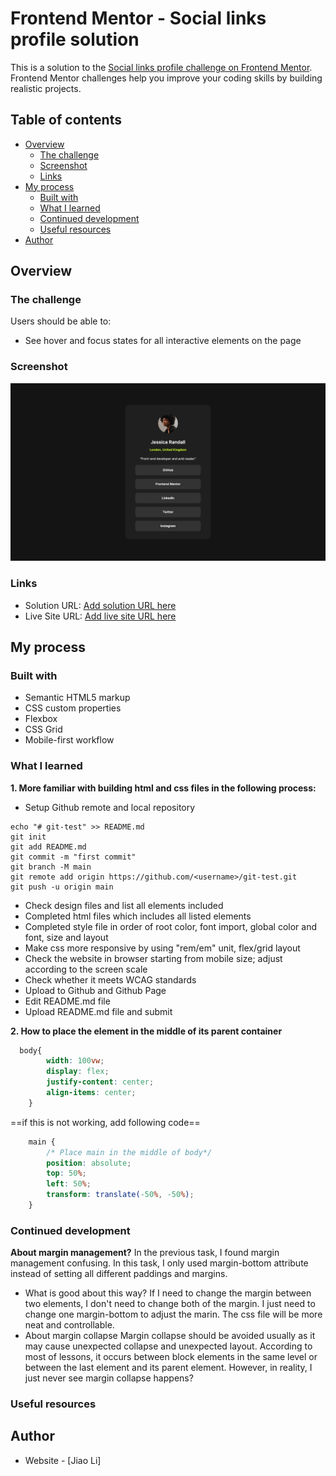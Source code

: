 # Frontend Mentor - Social links profile solution

This is a solution to the [Social links profile challenge on Frontend Mentor](https://www.frontendmentor.io/challenges/social-links-profile-UG32l9m6dQ). Frontend Mentor challenges help you improve your coding skills by building realistic projects. 

## Table of contents

- [Overview](#overview)
  - [The challenge](#the-challenge)
  - [Screenshot](#screenshot)
  - [Links](#links)
- [My process](#my-process)
  - [Built with](#built-with)
  - [What I learned](#what-i-learned)
  - [Continued development](#continued-development)
  - [Useful resources](#useful-resources)
- [Author](#author)


## Overview

### The challenge

Users should be able to:

- See hover and focus states for all interactive elements on the page

### Screenshot

![](screenshot.png)

### Links

- Solution URL: [Add solution URL here](https://github.com/lij110397/social-links-profile)
- Live Site URL: [Add live site URL here](https://lij110397.github.io/social-links-profile/)

## My process

### Built with

- Semantic HTML5 markup
- CSS custom properties
- Flexbox
- CSS Grid
- Mobile-first workflow


### What I learned
**1. More familiar with building html and css files in the following process:**
- Setup Github remote and local repository
```
echo "# git-test" >> README.md
git init
git add README.md
git commit -m "first commit"
git branch -M main
git remote add origin https://github.com/<username>/git-test.git
git push -u origin main
```
- Check design files and list all elements included
- Completed html files which includes all listed elements
- Completed style file in order of root color, font import, global color and font, size and layout
- Make css more responsive by using "rem/em" unit, flex/grid layout
- Check the website in browser starting from mobile size; adjust according to the screen scale
- Check whether it meets WCAG standards
- Upload to Github and Github Page
- Edit README.md file
- Upload README.md file and submit

**2. How to place the element in the middle of its parent container**
```css
  body{
	    width: 100vw;
	    display: flex;
	    justify-content: center;
	    align-items: center;
    }
```
==if this is not working, add following code==
```css
    main {
	    /* Place main in the middle of body*/
	    position: absolute;
	    top: 50%;
	    left: 50%;
	    transform: translate(-50%, -50%);
    }
```

### Continued development
**About margin management?**
In the previous task, I found margin management confusing. In this task, I only used margin-bottom attribute instead of setting all different paddings and margins.
- What is good about this way?
If I need to change the margin between two elements, I don't need to change both of the margin. I just need to change one margin-bottom to adjust the marin.
The css file will be more neat and controllable.
- About margin collapse
Margin collapse should be avoided usually as it may cause unexpected collapse and unexpected layout.
According to most of lessons, it occurs between block elements in the same level or between the last element and its parent element. However, in reality, I just never see margin collapse happens?


### Useful resources

## Author

- Website - [Jiao Li]

